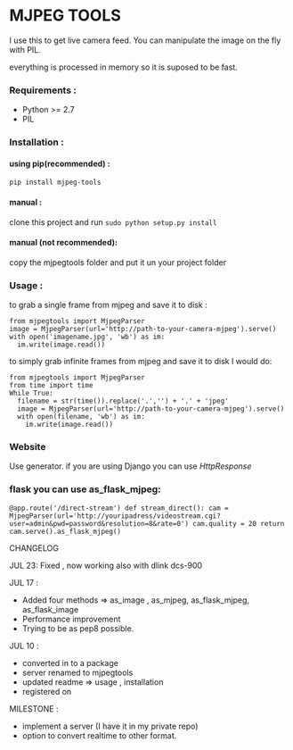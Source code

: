 MJPEG TOOLS
===========

I use this to get live camera feed.
You can manipulate the image on the fly with PIL.

everything is processed in memory so it is suposed to be fast.

### Requirements :
- Python >= 2.7
- PIL

### Installation :
#### using pip(recommended) :
`pip install mjpeg-tools`

#### manual :
clone this project and run `sudo python setup.py install`

#### manual (not recommended):
copy the mjpegtools folder and put it un your project folder

### Usage :

to grab a single frame from mjpeg and save it to disk :
```
from mjpegtools import MjpegParser
image = MjpegParser(url='http://path-to-your-camera-mjpeg').serve()
with open('imagename.jpg', 'wb') as im:
  im.write(image.read())
```

to simply grab infinite frames from mjpeg and save it to disk  I would do:
```
from mjpegtools import MjpegParser
from time import time
While True:
  filename = str(time()).replace('.','') + '.' + 'jpeg'
  image = MjpegParser(url='http://path-to-your-camera-mjpeg').serve()
  with open(filename, 'wb') as im:
    im.write(image.read())
```

### Website
Use generator.
if you are using Django you can use *HttpResponse*
### flask you can use as_flask_mjpeg:

`
@app.route('/direct-stream')
def stream_direct():
  cam = MjpegParser(url='http://youripadress/videostream.cgi?user=admin&pwd=password&resolution=8&rate=0')
  cam.quality = 20
  return cam.serve().as_flask_mjpeg()
  `


CHANGELOG

JUL 23:
Fixed , now working also with dlink dcs-900

JUL 17 :
- Added four methods => as_image , as_mjpeg, as_flask_mjpeg, as_flask_image
- Performance improvement
- Trying to be as pep8 possible.

JUL 10 :
- converted in to a package
- server renamed to mjpegtools
- updated readme => usage , installation
- registered on

MILESTONE :
- implement a server (I have it in my private repo)
- option to convert realtime to other format.
